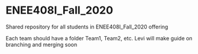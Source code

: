 # ENEE408I_Fall_2020
Shared repository for all students in ENEE408I_Fall_2020 offering

Each team should have a folder Team1, Team2, etc.
Levi will make guide on branching and merging soon
